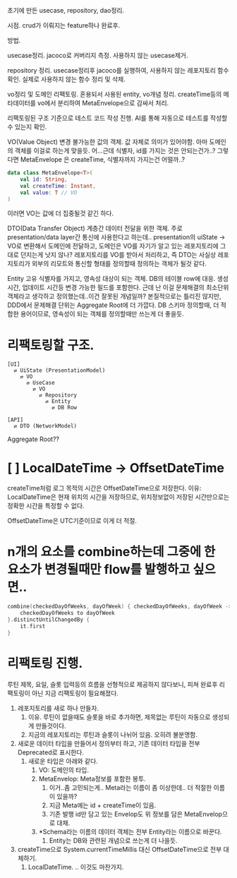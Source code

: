 초기에 만든 usecase, repository, dao정리.

시점. crud가 이뤄지는 feature하나 완료후.

방법.

usecase정리.
jacoco로 커버리지 측정.
사용하지 않는 usecase제거.

repository 정리.
usecase정리후 jacoco를 실행하여, 사용하지 않는 레포지토리 함수 확인.
실제로 사용하지 않는 함수 정리 및 삭제.

vo정리 및 도메인 리팩토링.
혼용되서 사용된 entity, vo개념 정리.
createTime등의 메타데이터를 vo에서 분리하여 MetaEnvelope으로 감싸서 처리.

리팩토링된 구조 기준으로 테스트 코드 작성 진행.
AI를 통해 자동으로 테스트를 작성할 수 있는지 확인.

VO(Value Object)
변경 불가능한 값의 객체.
값 자체로 의미가 있어야함.
아마 도메인의 객체를 이걸로 하는게 맞을듯.
어...근데 식별자, id를 가지는 것은 안되는건가..?
그렇다면 MetaEnvelope 은 createTime, 식별자까지 가지는건 어떨까..?
```kotlin
data class MetaEnvelope<T>(
    val id: String,
    val createTime: Instant,
    val value: T // VO
)
```
이러면 VO는 값에 더 집중될것 같긴 하다.

DTO(Data Transfer Object)
계층간 데이터 전달을 위한 객체.
주로 presentation/data layer간 통신에 사용한다고 하는데..
presentation의 uiState -> VO로 변환해서 도메인에 전달하고,
도메인은 VO를 자기가 알고 있는 레포지토리에 그대로 던지는게 낫지 않나?
레포지토리를 VO를 받아서 처리하고,
즉 DTO는 사실상 레포지토리가 외부의 리모트와 통신할 형태를 정의할때 정의하는 객체가 될것 같다.

Entity
고유 식별자를 가지고, 영속성 대상이 되는 객체.
DB의 테이블 row에 대응.
생성시간, 업데이트 시간등 변경 가능한 필드를 포함한다.
근데 난 이걸 문제해결의 최소단위객체라고 생각하고 정의했는데..이건 잘못된 개념일까?
본질적으로는 틀리진 않지만, DDD에서 문제해결 단위는 Aggregate Root에 더 가깝다.
DB 스키마 정의할때, 더 적합한 용어이므로, 영속성이 되는 객체를 정의할때만 쓰는게 더 좋을듯.

# 리팩토링할 구조.
```text
[UI] 
  ⇄ UiState (PresentationModel) 
    ⇄ VO 
      ⇄ UseCase 
        ⇄ VO 
          ⇄ Repository 
            ⇄ Entity 
              ⇄ DB Row

[API]
  ⇄ DTO (NetworkModel)
```
Aggregate Root??


# [ ] LocalDateTime -> OffsetDateTime
createTime처럼 로그 목적의 시간은 OffsetDateTime으로 저장한다.
이유: LocalDateTime은 현재 위치의 시간을 저장하므로, 
위치정보없이 저장된 시간만으로는 정확한 시간을 특정할 수 없다.

OffsetDateTime은 UTC기준이므로 이게 더 적절.

# n개의 요소를 combine하는데 그중에 한 요소가 변경될때만 flow를 발행하고 싶으면..
```kotlin
combine(checkedDayOfWeeks, dayOfWeek) { checkedDayOfWeeks, dayOfWeek ->
    checkedDayOfWeeks to dayOfWeek
}.distinctUntilChangedBy {
    it.first
}
```

# 리팩토링 진행.
루틴 제목, 요일, 슬롯 입력등의 흐름을 선형적으로 제공하지 않다보니,
피쳐 완료후 리팩토링이 아닌 지금 리팩토링이 필요해졌다.

1. 레포지토리를 새로 하나 만들자.
   1. 이유. 루틴이 없을때도 슬롯을 바로 추가하면, 제목없는 루틴이 자동으로 생성되게 만들것이다.
   2. 지금의 레포지토리는 루틴과 슬롯이 나뉘어 있음. 오히려 불분명함.
2. 새로운 데이터 타입을 만들어서 정의부터 하고, 기존 데이터 타입을 전부 Deprecated로 표시한다.
   1. 새로운 타입은 아래와 같다.
      1. VO: 도메인의 타입.
      2. MetaEnvelop: Meta정보를 포함한 봉투.
         1. 이거..좀 고민되는게.. Meta라는 이름이 좀 이상한데.. 더 적절한 이름이 있을까?
         2. 지금 Meta에는 id + createTime이 있음.
         3. 기존 발행 id만 담고 있는 Envelop도 위 정보를 담은 MetaEnvelop으로 대채.
      3. *Schema라는 이름의 데이터 객체는 전부 Entity라는 이름으로 바꾼다.
         1. Entity는 DB와 관련된 개념으로 쓰는게 더 나을듯.
3. createTime으로 System.currentTimeMillis 대신 OffsetDateTime으로 전부 대체하기.
   1. LocalDateTime. .. 이것도 마찬가지.